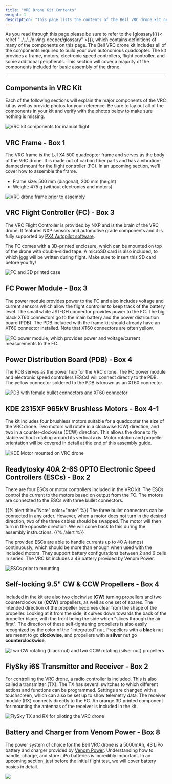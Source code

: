 ```yaml
---
title: "VRC Drone Kit Contents"
weight: 1
description: "This page lists the contents of the Bell VRC drone kit necessary for the basic stabilized flight goal"
---
```


As you read through this page please be sure to refer to the
[glossary]({{< relref "../../../diving-deeper/glossary" >}}),
which contains definitions of many of the components on this page.
The Bell VRC drone kit includes all of the components required to build your
own autonomous quadcopter. The kit provides a frame, motors, electronic speed
controllers, flight controller, and some additional peripherals.
This section will cover a majority of the components included for basic
assembly of the drone.

---

## Components in VRC Kit

Each of the following sections will explain the major components of the VRC kit
as well as provide photos for your reference. Be sure to lay out all of the
components in your kit and verify with the photos below to make sure nothing is missing.

![VRC kit components for manual flight](vrc_kit1.jpg)

## VRC Frame - Box 1

The VRC frame is the LJI X4 500 quadcopter frame and serves as the
body of the VRC drone. It is made out of carbon fiber parts and has a
vibration-damped mount for the flight controller (FC).
In an upcoming section, we'll cover how to assemble the frame.

- Frame size: 500 mm (diagonal), 200 mm (height)
- Weight: 475 g (without electronics and motors)

![VRC drone frame prior to assembly](frame_kit.jpg)

## VRC Flight Controller (FC) - Box 3

The VRC Flight Controller is provided by NXP and is the brain of the VRC drone.
It features NXP sensors and automotive grade components and it is fully supported
by [PX4 Autopilot software](https://docs.px4.io/en/).

The FC comes with a 3D-printed enclosure, which can be mounted on top of the
drone with double-sided tape. A microSD card is also included,
to which [logs](https://dev.px4.io/en/log/flight_log_analysis.html)
will be written during flight. Make sure to insert this SD card before you fly!

![FC and 3D printed case](fc_close_up.jpg)

## FC Power Module - Box 3

The power module provides power to the FC and also includes voltage and current
sensors which allow the flight controller to keep track of the battery level.
The small white JST-GH connector provides power to the FC. The big black XT60
connectors go to the main battery and the power distribution board (PDB). The
PDB included with the frame kit should already have an XT60 connector installed.
Note that XT60 connectors are often yellow.

![FC power module, which provides power and voltage/current measurements to the FC.](power_module_close_up.jpg)

## Power Distribution Board (PDB) - Box 4

The PDB serves as the power hub for the VRC drone.
The FC power module and electronic speed controllers (ESCs)
will connect directly to the PDB. The yellow connector soldered
to the PDB is known as an XT60 connector.

![PDB with female bullet connectors and XT60 connector](pdb_close_up.jpg)

## KDE 2315XF 965kV Brushless Motors - Box 4-1

The kit includes four brushless motors suitable for a quadcopter the size of
the VRC drone. Two motors will rotate in a clockwise (CW) direction, and
two in a counter-clockwise (CCW) direction. This allows the drone to fly
stable without rotating around its vertical axis. Motor rotation and propeller
orientation will be covered in detail at the end of this assembly guide.

![KDE Motor mounted on VRC drone](kde_close_up.jpg)

## Readytosky 40A 2-6S OPTO Electronic Speed Controllers (ESCs) - Box 2

There are four ESCs or motor controllers included in the VRC kit.
The ESCs control the current to the motors based on output from the FC.
The motors are connected to the ESCs with three bullet connectors.

{{% alert title="Note" color="note" %}}
The three bullet connectors can be connected in any order.
However, when a motor does not turn in the desired direction,
two of the three cables should be swapped. The motor will then turn
in the opposite direction. We will come back to this during the assembly instructions.
{{% /alert %}}

The provided ESCs are able to handle currents up to 40 A (amps) continuously,
which should be more than enough when used with the included motors.
They support battery configurations between 2 and 6 cells in series.
The VRC kit includes a 4S battery provided by Venom Power.

![ESCs prior to mounting](esc_extension_wires.jpg)

## Self-locking 9.5" CW & CCW Propellers - Box 4

Included in the kit are also two clockwise (**CW**) turning propellers and two
counterclockwise (**CCW**) propellers, as well as one set of spares.
The intended direction of the propeller becomes clear from the shape of the propeller.
Looking at it from the side, it curves down towards the back of the propeller blade,
with the front being the side which "slices through the air first".
The direction of these self-tightening propellers is also easily recognized
by the color of the "integrated" nut. Propellers with a **black** nut are meant to
go **clockwise**, and propellers with a **silver** nut go **counterclockwise**.

![Two CW rotating (black nut) and two CCW rotating (silver nut) propellers](props_close_up.jpg)

## FlySky i6S Transmitter and Receiver - Box 2

For controlling the VRC drone, a radio controller is included.
This is also called a transmitter (TX). The TX has several switches
to which different actions and functions can be programmed.
Settings are changed with a touchscreen, which can also be set up to
show telemetry data. The receiver module (RX) connects directly to the FC.
An orange 3D printed component for mounting the antennas of the receiver is
included in the kit.

![FlySky TX and RX for piloting the VRC drone](tx_rx_close_up.jpg)

## Battery and Charger from Venom Power - Box 8

The power system of choice for the Bell VRC drone is a 5000mAh,
4S LiPo battery and charger provided by [Venom Power](https://www.venompower.com/).
Understanding how to handle, charge, and store LiPo batteries is
incredibly important. In an upcoming section,
just before the initial flight test, we will cover battery basics in detail.

![](venom_batt_charger.jpg)
